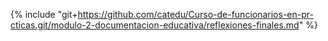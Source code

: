 {% include "git+https://github.com/catedu/Curso-de-funcionarios-en-pr-cticas.git/modulo-2-documentacion-educativa/reflexiones-finales.md" %}